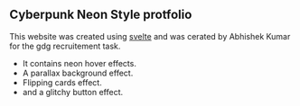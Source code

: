 ## Cyberpunk Neon Style protfolio

This website was created using [svelte](https://svelte.dev/docs/kit/creating-a-project) and was cerated by Abhishek Kumar for the gdg recruitement task.

- It contains neon hover effects.
- A parallax background effect.
- Flipping cards effect.
- and a glitchy button effect.


